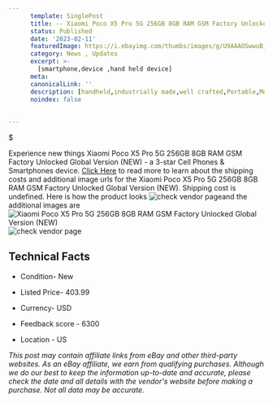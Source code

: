 ```yaml
---
      template: SinglePost
      title: -- Xiaomi Poco X5 Pro 5G 256GB 8GB RAM GSM Factory Unlocked Global Version (NEW)
      status: Published
      date: '2023-02-11'
      featuredImage: https://i.ebayimg.com/thumbs/images/g/U9AAAOSwwuBj49Ia/s-l225.jpg
      category: News , Updates
      excerpt: >-
        [smartphone,device ,hand held device]
      meta:
      canonicalLink: ''
      description: [handheld,industrially made,well crafted,Portable,Mobile,Compact,Convenient,Lightweight,Maneuverable,Man-portable,Miniature,Carriable,Hand-held,Light,Holdable,Transportable,Mobile device,Pocket-sized,On-the-go,Wireless,Cordless,Compact size,Convenient size, smartphone,device ,hand held device]
      noindex: false
      
        
---
```

$

Experience new things Xiaomi Poco X5 Pro 5G 256GB 8GB RAM GSM Factory Unlocked Global Version (NEW) - a 3-star Cell Phones & Smartphones device. [Click Here](https://www.ebay.com/itm/325528370630?hash=item4bcb00bdc6%3Ag%3AU9AAAOSwwuBj49Ia&mkevt=1&mkcid=1&mkrid=711-53200-19255-0&campid=%253CePNCampaignId%253E&customid=%253CreferenceId%253E&toolid=10049) to read more to learn about the shipping costs and additional image urls for the Xiaomi Poco X5 Pro 5G 256GB 8GB RAM GSM Factory Unlocked Global Version (NEW). Shipping cost is undefined. Here is how the product looks ![check vendor page](https://i.ebayimg.com/thumbs/images/g/U9AAAOSwwuBj49Ia/s-l225.jpg)and the additional images are![Xiaomi Poco X5 Pro 5G 256GB 8GB RAM GSM Factory Unlocked Global Version (NEW)](https://i.ebayimg.com/images/g/U9AAAOSwwuBj49Ia/s-l960.jpg)![check vendor page](https://origin-galleryplus.ebayimg.com/ws/web/325528370630_2_0_1/225x225.jpg,https://origin-galleryplus.ebayimg.com/ws/web/325528370630_3_0_1/225x225.jpg,https://origin-galleryplus.ebayimg.com/ws/web/325528370630_4_0_1/225x225.jpg)



 ## Technical Facts 



     
      

 - Condition- New 


      

 - Listed Price- 403.99 


      

 - Currency- USD 


      

 - Feedback score - 6300 


      

 - Location - US 


      
      

 *_This post may contain affiliate links from eBay and other third-party websites. As an eBay affiliate, we earn from qualifying purchases. Although we do our best to keep the information up-to-date and accurate, please check the date and all details with the vendor's website before making a purchase. Not all data may be accurate._*






